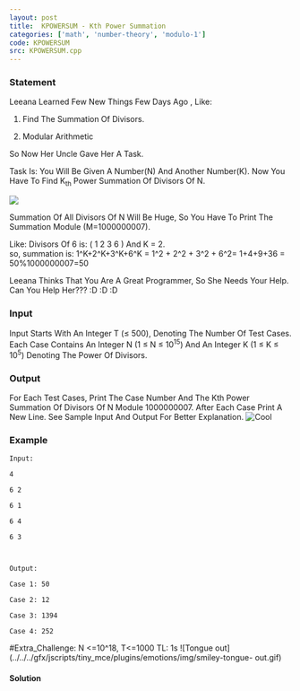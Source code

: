 ```yaml
---
layout: post
title:  KPOWERSUM - Kth Power Summation
categories: ['math', 'number-theory', 'modulo-1']
code: KPOWERSUM
src: KPOWERSUM.cpp
---
```


### **Statement**

Leeana Learned Few New Things Few Days Ago , Like:

1) Find The Summation Of Divisors.

2) Modular Arithmetic

So Now Her Uncle Gave Her A Task.

Task Is: You Will Be Given A Number(N) And Another Number(K). Now You Have
To Find K<sub>th</sub> Power Summation Of Divisors Of N.

![](https://s3.amazonaws.com/hr-assets/0/1535913118-8f43ee6abc-pic.PNG)

Summation Of All Divisors Of N Will Be Huge, So You Have To Print The
Summation Module (M=1000000007).

Like: Divisors Of 6 is: ( 1 2 3 6 ) And K = 2.  
so, summation is: 1^K+2^K+3^K+6^K = 1^2 + 2^2 + 3^2 + 6^2= 1+4+9+36 =
50%1000000007=50

Leeana Thinks That You Are A Great Programmer, So She Needs Your Help. Can
You Help Her??? :D :D :D

### Input

Input Starts With An Integer T (≤ 500), Denoting The Number Of Test Cases.
Each Case Contains An Integer N (1 ≤ N ≤ 10<sup>15</sup>) And An Integer K
(1 ≤ K ≤ 10<sup>5</sup>) Denoting The Power Of Divisors.

### Output

For Each Test Cases, Print The Case Number And The Kth Power Summation Of
Divisors Of N Module 1000000007. After Each Case Print A New Line. See Sample
Input And Output For Better Explanation.
![Cool](../../gfx/jscripts/tiny_mce/plugins/emotions/img/smiley-cool.gif)

### Example

    
    
    Input:
    4
    6 2
    6 1
    6 4
    6 3
    
    
    Output:
    Case 1: 50
    Case 2: 12
    Case 3: 1394
    Case 4: 252

#Extra_Challenge: N <=10^18, T<=1000 TL: 1s ![Tongue
out](../../../gfx/jscripts/tiny_mce/plugins/emotions/img/smiley-tongue-
out.gif)



#### **Solution**



